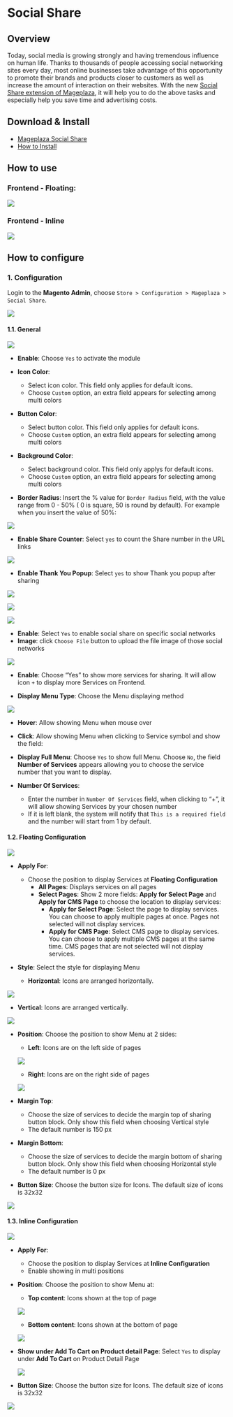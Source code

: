# Social Share

## Overview

Today, social media is growing strongly and having tremendous influence on human life. Thanks to thousands of people accessing social networking sites every day, most online businesses take advantage of this opportunity to promote their brands and products closer to customers as well as increase the amount of interaction on their websites. With the new [Social Share extension of Mageplaza](https://www.mageplaza.com/magento-2-social-share/), it will help you to do the above tasks and especially help you save time and advertising costs.


## Download & Install

- [Mageplaza Social Share](https://www.mageplaza.com/magento-2-social-share/)
- [How to Install](https://www.mageplaza.com/install-magento-2-extension/)

## How to use

### Frontend - Floating:

![](https://i.imgur.com/Wff29cq.gif)


### Frontend - Inline

![](https://i.imgur.com/UJ1Dtpl.png)

## How to configure

### 1. Configuration

Login to the **Magento Admin**, choose `Store > Configuration > Mageplaza > Social Share`.

![](https://i.imgur.com/cIE9dtk.gif)

#### 1.1. General

![](https://i.imgur.com/nvupGDh.png)


- **Enable**: Choose `Yes` to activate the module

- **Icon Color**: 
  - Select icon color. This field only applies for default icons. 
  - Choose `Custom` option, an extra field appears for selecting among multi colors
  
- **Button Color**: 
  - Select button color. This field only applies for default icons. 
  - Choose `Custom` option, an extra field appears for selecting among multi colors
 
- **Background Color**: 
  - Select background color. This field only applys for default icons. 
  - Choose `Custom` option, an extra field appears for selecting among multi colors

- **Border Radius**: Insert the % value for `Border Radius` field, with the value range from 0 - 50% ( 0 is square, 50 is round by default). For example when you insert the value of 50%:


![](https://i.imgur.com/LtIjjxv.png)


- **Enable Share Counter**: Select `yes` to count the Share number in the URL links

![](https://i.imgur.com/8tkmXCI.png)

- **Enable Thank You Popup**: Select `yes` to show Thank you popup after sharing

![](https://i.imgur.com/iBVBNMD.png)

![](https://i.imgur.com/ifB51Fu.png)

![](https://i.imgur.com/pXQh5gu.png)

- **Enable**: Select `Yes` to enable social share on specific social networks
- **Image**: click `Choose File` button to upload the file image of those social networks

![](https://i.imgur.com/IzSY8b7.png)


- **Enable**: Choose “Yes” to show more services for sharing. It will allow icon ``+`` to display more Services on Frontend.

- **Display Menu Type**: Choose the Menu displaying method 

![](https://i.imgur.com/ljJV4KR.png)

  - **Hover**: Allow showing Menu when mouse over
  - **Click**: Allow showing Menu when clicking to Service symbol and show the field: 
  - **Display Full Menu**: Choose `Yes` to show full Menu. Choose `No`, the field **Number of Services** appears allowing you to choose the service number that you want to display.  


  
- **Number Of Services**: 
  - Enter the number in `Number Of Services` field, when clicking to “+”, it will allow showing Services by your chosen number
  - If it is left blank, the system will notify that `This is a required field` and the number will start from 1 by default.  
  
  
  
#### 1.2. Floating Configuration

  ![](https://i.imgur.com/wGClUxR.png)
  
- **Apply For**: 
  - Choose the position to display Services at **Floating Configuration**
    - **All Pages**: Displays services on all pages
    - **Select Pages**: Show 2 more fields: **Apply for Select Page** and **Apply for CMS Page** to choose the location to display services:
        - **Apply for Select Page**: Select the page to display services. You can choose to apply multiple pages at once. Pages not selected will not display services.
        - **Apply for CMS Page**: Select CMS page to display services. You can choose to apply multiple CMS pages at the same time. CMS pages that are not selected will not display services.
  
- **Style**: Select the style for displaying Menu
  - **Horizontal**: Icons are arranged horizontally.


![](https://i.imgur.com/SHNHJLm.gif)


  - **Vertical**: Icons are arranged vertically.


![](https://i.imgur.com/7UARNP7.png)

- **Position**: Choose the position to show Menu at 2 sides:
  - **Left**: Icons are on the left side of pages
  
  ![](https://i.imgur.com/87uRNAr.png)
  
  
  - **Right**: Icons are on the right side of pages
  
  ![](https://i.imgur.com/lUfNXUH.png)
  
- **Margin Top**:
  - Choose the size of services to decide the margin top of sharing button block. Only show this field when choosing Vertical style
  - The default number is 150 px
  
- **Margin Bottom**:
  - Choose the size of services to decide the margin bottom of sharing button block. Only show this field when choosing Horizontal style
  - The default number is 0 px
  
  
- **Button Size**: Choose the button size for Icons. The default size of icons is 32x32

![](https://i.imgur.com/WWF3UwQ.png)

#### 1.3. Inline Configuration

![](https://i.imgur.com/7Evq2x0.png)


- **Apply For**: 
  - Choose the position to display Services at **Inline Configuration**
  - Enable showing in multi positions
  

- **Position**: Choose the position to show Menu at:
  - **Top content**: Icons shown at the top of page
  
  ![](https://i.imgur.com/MbFm7xr.png)
  
  - **Bottom content**: Icons shown at the bottom of page
  
  ![](https://i.imgur.com/eZvn2rh.png)

  
- **Show under Add To Cart on Product detail Page**: Select `Yes` to display under **Add To Cart** on Product Detail Page

  ![](https://i.imgur.com/MBHPOCf.png)
  
  
- **Button Size**: Choose the button size for Icons. The default size of icons is 32x32


![](https://i.imgur.com/IPVN3qC.png)


